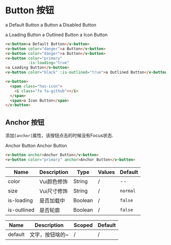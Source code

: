 # Button 按钮

<div class="demo-box">
  <v-button>a Default Button</v-button>
  <v-button color="danger">a Button</v-button>
  <v-button color="info" disabled>a Disabled Button</v-button>
  <p></p>
  <v-button color="primary"
            :is-loading="true"
  >a Loading Button</v-button>
  <v-button color="black" :is-outlined="true">a Outlined Button</v-button>
  <v-button>
    <span class="has-icon">
      <i class="fa fa-github"></i>
    </span>
    <span>a Icon Button</span>
  </v-button>
</div>

```html
<v-button>a Default Button</v-button>
<v-button color="danger">a Button</v-button>
<v-button color="danger">a Button</v-button>
<v-button color="primary"
          :is-loading="true"
>a Loading Button</v-button>
<v-button color="black" :is-outlined="true">a Outlined Button</v-button>

<v-button>
  <span class="has-icon">
    <i class="fa fa-github"></i>
  </span>
  <span>a Icon Button</span>
</v-button>
```

## Anchor 按钮

添加`[anchor]`属性，该按钮点击的时候没有Focus状态.

<div class="demo-box">
  <v-button anchor>Anchor Button</v-button>
  <v-button color="primary" anchor>Anchor Button</v-button>
</div>

```html
<v-button anchor>Anchor Button</v-button>
<v-button color="primary" anchor>Anchor Button</v-button>
```

<div class="demo-box">
<component-doc-table>
<div slot="props">

Name       | Description    | Type     | Values | Default
----       | -------------- | -------- | ------ | -------
color      | Vui颜色修饰     | String   | /      | --
size       | Vui尺寸修饰     | String   | /      | `normal`
is-loading | 是否加载中      | Boolean  | /      | `false`
is-outlined| 是否轮廓        | Boolean  | /      | `false`

</div>
<div slot="slots">

Name       | Description    | Scoped | Default
----       | -------------- | ------ | -------
default    | 文字，按钮啥的~  | /      | /
</div>
</component-doc-table>
</div>